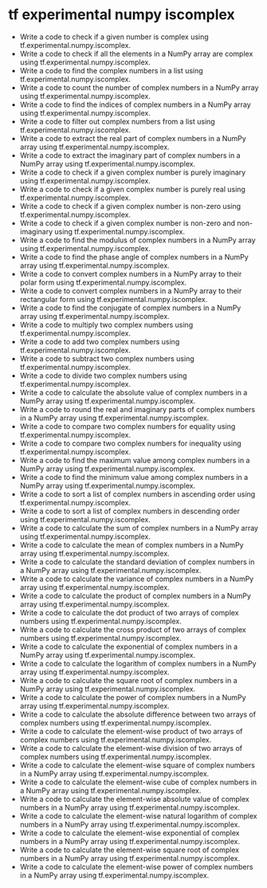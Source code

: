 # tf experimental numpy iscomplex

- Write a code to check if a given number is complex using tf.experimental.numpy.iscomplex.
- Write a code to check if all the elements in a NumPy array are complex using tf.experimental.numpy.iscomplex.
- Write a code to find the complex numbers in a list using tf.experimental.numpy.iscomplex.
- Write a code to count the number of complex numbers in a NumPy array using tf.experimental.numpy.iscomplex.
- Write a code to find the indices of complex numbers in a NumPy array using tf.experimental.numpy.iscomplex.
- Write a code to filter out complex numbers from a list using tf.experimental.numpy.iscomplex.
- Write a code to extract the real part of complex numbers in a NumPy array using tf.experimental.numpy.iscomplex.
- Write a code to extract the imaginary part of complex numbers in a NumPy array using tf.experimental.numpy.iscomplex.
- Write a code to check if a given complex number is purely imaginary using tf.experimental.numpy.iscomplex.
- Write a code to check if a given complex number is purely real using tf.experimental.numpy.iscomplex.
- Write a code to check if a given complex number is non-zero using tf.experimental.numpy.iscomplex.
- Write a code to check if a given complex number is non-zero and non-imaginary using tf.experimental.numpy.iscomplex.
- Write a code to find the modulus of complex numbers in a NumPy array using tf.experimental.numpy.iscomplex.
- Write a code to find the phase angle of complex numbers in a NumPy array using tf.experimental.numpy.iscomplex.
- Write a code to convert complex numbers in a NumPy array to their polar form using tf.experimental.numpy.iscomplex.
- Write a code to convert complex numbers in a NumPy array to their rectangular form using tf.experimental.numpy.iscomplex.
- Write a code to find the conjugate of complex numbers in a NumPy array using tf.experimental.numpy.iscomplex.
- Write a code to multiply two complex numbers using tf.experimental.numpy.iscomplex.
- Write a code to add two complex numbers using tf.experimental.numpy.iscomplex.
- Write a code to subtract two complex numbers using tf.experimental.numpy.iscomplex.
- Write a code to divide two complex numbers using tf.experimental.numpy.iscomplex.
- Write a code to calculate the absolute value of complex numbers in a NumPy array using tf.experimental.numpy.iscomplex.
- Write a code to round the real and imaginary parts of complex numbers in a NumPy array using tf.experimental.numpy.iscomplex.
- Write a code to compare two complex numbers for equality using tf.experimental.numpy.iscomplex.
- Write a code to compare two complex numbers for inequality using tf.experimental.numpy.iscomplex.
- Write a code to find the maximum value among complex numbers in a NumPy array using tf.experimental.numpy.iscomplex.
- Write a code to find the minimum value among complex numbers in a NumPy array using tf.experimental.numpy.iscomplex.
- Write a code to sort a list of complex numbers in ascending order using tf.experimental.numpy.iscomplex.
- Write a code to sort a list of complex numbers in descending order using tf.experimental.numpy.iscomplex.
- Write a code to calculate the sum of complex numbers in a NumPy array using tf.experimental.numpy.iscomplex.
- Write a code to calculate the mean of complex numbers in a NumPy array using tf.experimental.numpy.iscomplex.
- Write a code to calculate the standard deviation of complex numbers in a NumPy array using tf.experimental.numpy.iscomplex.
- Write a code to calculate the variance of complex numbers in a NumPy array using tf.experimental.numpy.iscomplex.
- Write a code to calculate the product of complex numbers in a NumPy array using tf.experimental.numpy.iscomplex.
- Write a code to calculate the dot product of two arrays of complex numbers using tf.experimental.numpy.iscomplex.
- Write a code to calculate the cross product of two arrays of complex numbers using tf.experimental.numpy.iscomplex.
- Write a code to calculate the exponential of complex numbers in a NumPy array using tf.experimental.numpy.iscomplex.
- Write a code to calculate the logarithm of complex numbers in a NumPy array using tf.experimental.numpy.iscomplex.
- Write a code to calculate the square root of complex numbers in a NumPy array using tf.experimental.numpy.iscomplex.
- Write a code to calculate the power of complex numbers in a NumPy array using tf.experimental.numpy.iscomplex.
- Write a code to calculate the absolute difference between two arrays of complex numbers using tf.experimental.numpy.iscomplex.
- Write a code to calculate the element-wise product of two arrays of complex numbers using tf.experimental.numpy.iscomplex.
- Write a code to calculate the element-wise division of two arrays of complex numbers using tf.experimental.numpy.iscomplex.
- Write a code to calculate the element-wise square of complex numbers in a NumPy array using tf.experimental.numpy.iscomplex.
- Write a code to calculate the element-wise cube of complex numbers in a NumPy array using tf.experimental.numpy.iscomplex.
- Write a code to calculate the element-wise absolute value of complex numbers in a NumPy array using tf.experimental.numpy.iscomplex.
- Write a code to calculate the element-wise natural logarithm of complex numbers in a NumPy array using tf.experimental.numpy.iscomplex.
- Write a code to calculate the element-wise exponential of complex numbers in a NumPy array using tf.experimental.numpy.iscomplex.
- Write a code to calculate the element-wise square root of complex numbers in a NumPy array using tf.experimental.numpy.iscomplex.
- Write a code to calculate the element-wise power of complex numbers in a NumPy array using tf.experimental.numpy.iscomplex.